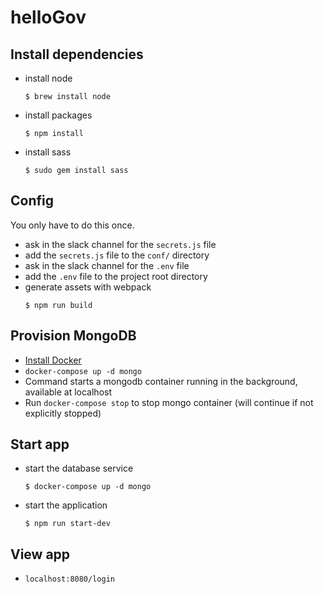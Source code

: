 # helloGov

## Install dependencies

- install node
  ```
  $ brew install node
  ```
- install packages
  ```
  $ npm install
  ```
- install sass
  ```
  $ sudo gem install sass
  ```

## Config

You only have to do this once.

- ask in the slack channel for the `secrets.js` file
- add the `secrets.js` file to the `conf/` directory
- ask in the slack channel for the `.env` file
- add the `.env` file to the project root directory
- generate assets with webpack
  ```
  $ npm run build
  ```

## Provision MongoDB
- [Install Docker](https://docs.docker.com/v17.12/install/)
- `docker-compose up -d mongo`
 - Command starts a mongodb container running in the background, available at localhost
 - Run `docker-compose stop` to stop mongo container (will continue if not explicitly stopped)


## Start app

- start the database service
  ```
  $ docker-compose up -d mongo
  ```
- start the application
  ```
  $ npm run start-dev
  ```

## View app
- `localhost:8080/login`
